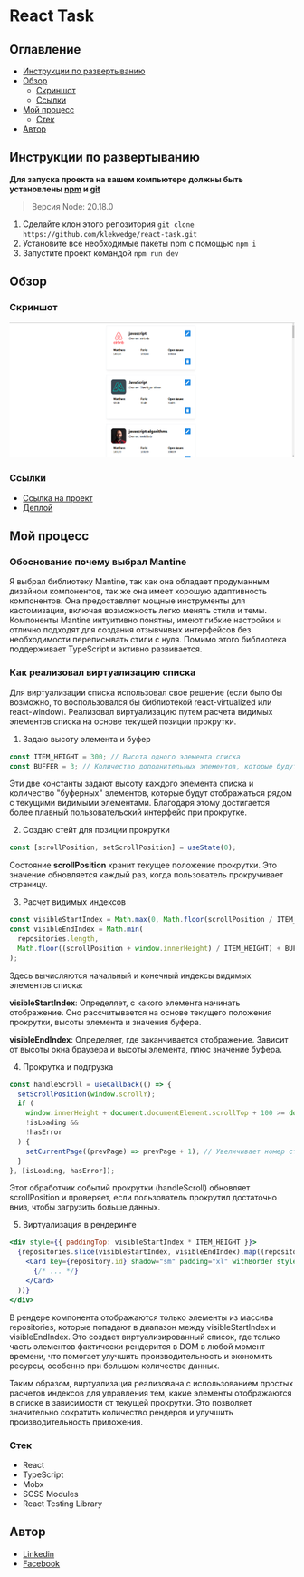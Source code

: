 # React Task

## Оглавление

- [Инструкции по развертыванию](#инструкции-по-развертыванию)
- [Обзор](#обзор)
  - [Скриншот](#скриншот)
  - [Ссылки](#ссылки)
- [Мой процесс](#мой-процесс)
  - [Стек](#стек)
- [Автор](#автор)

## Инструкции по развертыванию

**Для запуска проекта на вашем компьютере должны быть установлены [npm](https://nodejs.org/en/) и [git](https://git-scm.com/downloads)**

> Версия Node: 20.18.0

1. Сделайте клон этого репозитория ```git clone https://github.com/klekwedge/react-task.git```
2. Установите все необходимые пакеты npm с помощью ```npm i```
3. Запустите проект командой ```npm run dev```

## Обзор

### Скриншот

![Главный экран](./preview/screenshot.png)

### Ссылки

- [Ссылка на проект](https://github.com/klekwedge/react-task)
- [Деплой](https://klekwedge-react-task.vercel.app/)

## Мой процесс

### Обоснование почему выбрал Mantine

Я выбрал библиотеку Mantine, так как она обладает продуманным дизайном компонентов, так же она имеет хорошую адаптивность компонентов. Она предоставляет мощные инструменты для кастомизации, включая возможность легко менять стили и темы. Компоненты Mantine интуитивно понятны, имеют гибкие настройки и отлично подходят для создания отзывчивых интерфейсов без необходимости переписывать стили с нуля. Помимо этого библиотека поддерживает TypeScript и активно развивается.

### Как реализовал виртуализацию списка

Для виртуализации списка использовал свое решение (если было бы возможно, то воспользовался бы библиотекой react-virtualized или react-window). Реализовал виртуализацию путем расчета видимых элементов списка на основе текущей позиции прокрутки.

1. Задаю высоту элемента и буфер

```jsx
const ITEM_HEIGHT = 300; // Высота одного элемента списка
const BUFFER = 3; // Количество дополнительных элементов, которые будут отображены рядом с видимыми
```

Эти две константы задают высоту каждого элемента списка и количество "буферных" элементов, которые будут отображаться рядом с текущими видимыми элементами. Благодаря этому достигается более плавный пользовательский интерфейс при прокрутке.

2. Создаю стейт для позиции прокрутки

```jsx
const [scrollPosition, setScrollPosition] = useState(0);
```

Состояние **scrollPosition** хранит текущее положение прокрутки. Это значение обновляется каждый раз, когда пользователь прокручивает страницу.

3. Расчет видимых индексов

```jsx
const visibleStartIndex = Math.max(0, Math.floor(scrollPosition / ITEM_HEIGHT) - BUFFER);
const visibleEndIndex = Math.min(
  repositories.length,
  Math.floor((scrollPosition + window.innerHeight) / ITEM_HEIGHT) + BUFFER,
);
```

Здесь вычисляются начальный и конечный индексы видимых элементов списка:

**visibleStartIndex**: Определяет, с какого элемента начинать отображение. Оно рассчитывается на основе текущего положения прокрутки, высоты элемента и значения буфера.

**visibleEndIndex**: Определяет, где заканчивается отображение. Зависит от высоты окна браузера и высоты элемента, плюс значение буфера.

4. Прокрутка и подгрузка

```jsx
const handleScroll = useCallback(() => {
  setScrollPosition(window.scrollY);
  if (
    window.innerHeight + document.documentElement.scrollTop + 100 >= document.documentElement.offsetHeight &&
    !isLoading &&
    !hasError
  ) {
    setCurrentPage((prevPage) => prevPage + 1); // Увеличивает номер страницы, чтобы загрузить дополнительные элементы
  }
}, [isLoading, hasError]);
```

Этот обработчик событий прокрутки (handleScroll) обновляет scrollPosition и проверяет, если пользователь прокрутил достаточно вниз, чтобы загрузить больше данных.

5. Виртуализация в рендеринге

```jsx
<div style={{ paddingTop: visibleStartIndex * ITEM_HEIGHT }}>
  {repositories.slice(visibleStartIndex, visibleEndIndex).map((repository) => (
    <Card key={repository.id} shadow="sm" padding="xl" withBorder style={{ height: ITEM_HEIGHT }} mb='30'>
      {/* ... */}
    </Card>
  ))}
</div>
```

В рендере компонента отображаются только элементы из массива repositories, которые попадают в диапазон между visibleStartIndex и visibleEndIndex. Это создает виртуализированный список, где только часть элементов фактически рендерится в DOM в любой момент времени, что помогает улучшить производительность и экономить ресурсы, особенно при большом количестве данных.

Таким образом, виртуализация реализована с использованием простых расчетов индексов для управления тем, какие элементы отображаются в списке в зависимости от текущей прокрутки. Это позволяет значительно сократить количество рендеров и улучшить производительность приложения.

### Стек

- React
- TypeScript
- Mobx
- SCSS Modules
- React Testing Library

## Автор

- [Linkedin](https://www.linkedin.com/in/klekwedge/)
- [Facebook](https://www.facebook.com/klekwedge)
